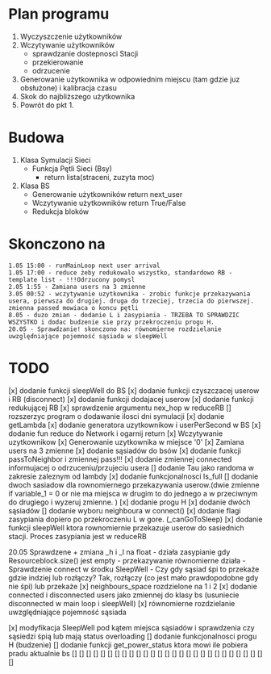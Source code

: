 # Plan programu
1. Wyczyszczenie użytkowników
2. Wczytywanie użytkowników
    - sprawdzanie dostepnosci Stacji
    - przekierowanie
    - odrzucenie
3. Generowanie użytkownika w odpowiednim miejscu (tam gdzie juz obsłużone) i kalibracja czasu
4. Skok do najbliższego użytkownika
5. Powrót do pkt 1.

# Budowa
1. Klasa Symulacji Sieci
    - Funkcja Pętli Sieci (Bsy)
        - return lista(straceni, zuzyta moc)
2. Klasa BS
    - Generowanie użytkowników
        return next_user
    - Wczytywanie użytkowników
        return True/False
    - Redukcja bloków

# Skonczono na
    1.05 15:00 - runMainLoop next user arrival 
    1.05 17:00 - reduce żeby redukowalo wszystko, standardowo RB - template list - !!!Odrzucony pomysl
    2.05 1:55 - Zamiana users na 3 zmienne
    3.05 00:52 - wczytywanie uzytkownika - zrobic funkcje przekazywania usera, pierwsza do drugiej. druga do trzeciej, trzecia do pierwszej. zmienna passed mowiaca o koncu pętli
    8.05 - duzo zmian - dodanie L i zasypiania - TRZEBA TO SPRAWDZIC WSZYSTKO i dodac budzenie sie przy przekroczeniu progu H.
    20.05 - Sprawdzanie! skonczono na: równomierne rozdzielanie uwzględniające pojemność sąsiada w sleepWell

# TODO
 [x] dodanie funkcji sleepWell do BS
 [x] dodanie funkcji czyszczacej userow i RB (disconnect)
 [x] dodanie funkcji dodajacej userow
 [x] dodanie funkcji redukującej RB
 [x] sprawdzenie argumentu nex_hop w reduceRB
 [] rozszerzyc program o dodawanie ilosci dni symulacji
 [x] dodanie getLambda
 [x] dodanie generatora uzytkownikow i userPerSecond w BS
 [x] dodanie fun reduce do Network i ogarnij return
 [x] Wczytywanie uzytkownikow 
 [x] Generowanie uzytkownika w miejsce '0'
 [x] Zamiana users na 3 zmienne
 [x] dodanie sąsiadów do bsów 
 [x] dodanie funkcji passToNeighbor i zmiennej pass!!!
 [x] dodanie zmiennej connected informujacej o odrzuceniu/przujeciu usera
 []  dodanie Tau jako randoma w zakresie zaleznym od lambdy
 [x] dodanie funkcjonalnosci Is_full
 [] dodanie dwoch sasiadow dla rownomiernego przekazywania userow.(dwie zmienne if variable_1 = 0 or nie ma miejsca w drugim to do jednego a w przeciwnym do drugiego i wyzeruj zmienne. )
 [x] dodanie progu H
 [x] dodanie dwóch sąsiadów
 [] dodanie wyboru neighboura w connect()
 [x] dodanie flagi zasypiania dopiero po przekroczeniu L w gore. (_canGoToSleep)
 [x] dodanie funkcji sleepWell ktora rownomiernie przekazuje userow do sasiednich stacji. Proces zasypiania jest w reduceRB

 20.05  Sprawdzene + zmiana _h i _l na float
            - działa zasypianie gdy Resourceblock.size() jest empty
            - przekazywanie równomierne działa
          - Sprawdzenie connect w środku SleepWell
            - Czy gdy sąsiad śpi to przekaże gdzie indziej lub rozłączy?
                Tak, rozłączy (co jest mało prawdopodobne gdy nie śpi) lub przekaże 
                [x] neighbours_space rozdzielone na 1 i 2
                [x] dodanie connected i disconnected users jako zmiennej do klasy bs (usuniecie disconnected w main loop i sleepWell)
                [x] równomierne rozdzielanie uwzględniające pojemność sąsiada

 [x] modyfikacja SleepWell pod kątem miejsca sąsiadów i sprawdzenia czy sąsiedzi śpią lub mają status overloading
 [] dodanie funkcjonalnosci progu H (budzenie)
 [] dodanie funkcji get_power_status ktora mowi ile pobiera pradu aktualnie bs
 [] 
 [] 
 [] 
 [] 
 [] 
 [] 
 [] 
 [] 
 [] 
 [] 
 [] 
 [] 
 [] 
 [] 
 [] 
 [] 
 [] 
 [] 
 [] 
 [] 
 [] 
 [] 
 [] 
 [] 
 [] 
 [] 
 [] 
 [] 
 
